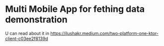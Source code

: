# Multi Mobile App for fething data demonstration
U can read about it in https://ilushakr.medium.com/two-platform-one-ktor-client-c03ee2f8139d
